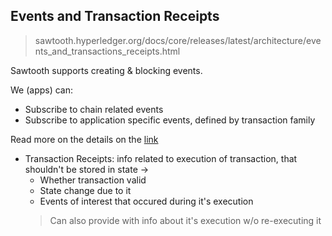 ## Events and Transaction Receipts

> sawtooth.hyperledger.org/docs/core/releases/latest/architecture/events_and_transactions_receipts.html

Sawtooth supports creating & blocking events.

We (apps) can:
* Subscribe to chain related events
* Subscribe to application specific events, defined by transaction family

Read more on the details on the [link](sawtooth.hyperledger.org/docs/core/releases/latest/architecture/events_and_transactions_receipts.html)

* Transaction Receipts: info related to execution of transaction, that shouldn't be stored in state ->
  * Whether transaction valid
  * State change due to it
  * Events of interest that occured during it's execution
  > Can also provide with info about it's execution w/o re-executing it

